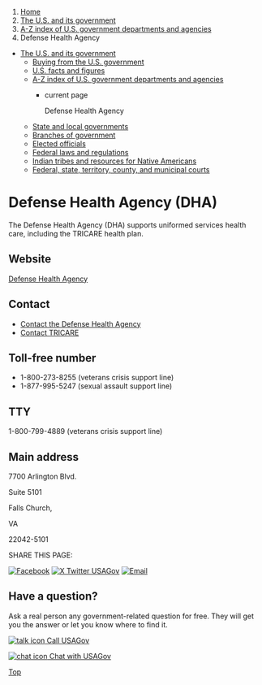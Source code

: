 1. [Home](/)
2. [The U.S. and its government](/about-the-us)
3. [A-Z index of U.S. government departments and agencies](/agency-index)
4. Defense Health Agency

* [The U.S. and its government](/about-the-us)
  + [Buying from the U.S. government](/buy-from-government)
  + [U.S. facts and figures](/facts-figures)
  + [A-Z index of U.S. government departments and agencies](/agency-index)
    - current page

      Defense Health Agency
  + [State and local governments](/state-local-governments)
  + [Branches of government](/branches-of-government)
  + [Elected officials](/elected-officials)
  + [Federal laws and regulations](/laws-and-regulations)
  + [Indian tribes and resources for Native Americans](/tribes)
  + [Federal, state, territory, county, and municipal courts](/courts)

Defense Health Agency
(DHA)
===========================

The Defense Health Agency (DHA) supports uniformed services health care, including the TRICARE health plan.

Website
-------

[Defense Health Agency](https://www.health.mil/dha)

Contact
-------

* [Contact the Defense Health Agency](https://www.health.mil/About-MHS/Contact-Us)
* [Contact TRICARE](https://tricare.mil/ContactUs)

Toll-free number
----------------

* 1-800-273-8255 (veterans crisis support line)
* 1-877-995-5247 (sexual assault support line)

TTY
---

1-800-799-4889 (veterans crisis support line)

Main address
------------

7700 Arlington Blvd.
  

Suite 5101
  

Falls Church,

VA

22042-5101

SHARE THIS PAGE:

[![Facebook](/themes/custom/usagov/images/social-media-icons/Facebook_Icon.svg)](https://www.facebook.com/sharer/sharer.php?u=https://www.usa.gov/agencies/defense-health-agency&v=3)
[![X Twitter USAGov](/themes/custom/usagov/images/social-media-icons/X_Twitter_Icon.svg?version=2)](https://twitter.com/intent/tweet?source=webclient&text=https://www.usa.gov/agencies/defense-health-agency)
[![Email](/themes/custom/usagov/images/social-media-icons/Email_Icon.svg?version=2)](mailto:?subject=https://www.usa.gov/agencies/defense-health-agency)

Have a question?
----------------

Ask a real person any government-related question for free. They will get you the answer or let you know where to find it.

[![talk icon](/themes/custom/usagov/images/ICONS_talk.png)
Call USAGov](/phone)

[![chat icon](/themes/custom/usagov/images/ICONS_chat.png)
Chat with USAGov](/chat)

[Top](#main-content)